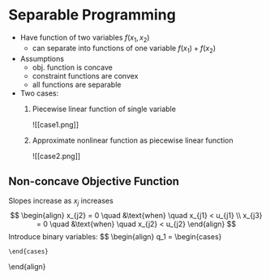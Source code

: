# Separable Programming
- Have function of two variables $f(x_1, x_2)$
	- can separate into functions of one variable $f(x_1)+f(x_2)$
- Assumptions
	- obj. function is concave
	- constraint functions are convex
	- all functions are separable
- Two cases:
	1. Piecewise linear function of single variable
		
		![[case1.png]]
	2. Approximate nonlinear function as piecewise linear function
	
		![[case2.png]]
		
## Non-concave Objective Function
Slopes increase as $x_j$ increases
$$
\begin{align}
	x_{j2} = 0 \quad &\text{when} \quad x_{j1} < u_{j1} \\
	x_{j3} = 0 \quad &\text{when} \quad x_{j2} < u_{j2}
\end{align}
$$
Introduce binary variables:
$$
\begin{align}
q_1 =
	\begin{cases}
	
	\end{cases}
\end{align}
